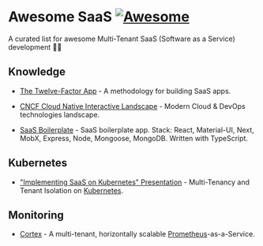 # Awesome SaaS [![Awesome](https://cdn.rawgit.com/sindresorhus/awesome/d7305f38d29fed78fa85652e3a63e154dd8e8829/media/badge.svg)](https://github.com/sindresorhus/awesome)

A curated list for awesome Multi-Tenant SaaS (Software as a Service) development 🐕‍🔥

## Knowledge

* [The Twelve-Factor App](https://12factor.net) - A methodology for building SaaS apps.

* [CNCF Cloud Native Interactive Landscape](https://landscape.cncf.io) - Modern Cloud & DevOps technologies landscape.

* [SaaS Boilerplate](https://github.com/async-labs/saas) - SaaS boilerplate app. Stack: React, Material-UI, Next, MobX, Express, Node, Mongoose, MongoDB. Written with TypeScript.

## Kubernetes

* ["Implementing SaaS on Kubernetes" Presentation](https://events.linuxfoundation.org/wp-content/uploads/2018/02/Implementing-SaaS-on-Kubernetes-Michael-Knapp-Andrew-Gao-Capital-One.pdf) - Multi-Tenancy and Tenant Isolation on [Kubernetes](https://kubernetes.io/).

## Monitoring

* [Cortex](https://github.com/cortexproject/cortex) - A multi-tenant, horizontally scalable [Prometheus](https://prometheus.io/)-as-a-Service.
